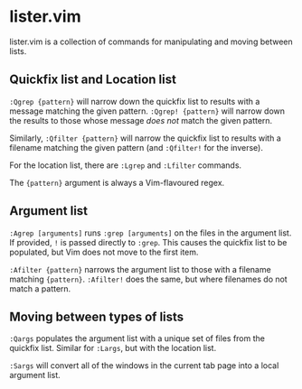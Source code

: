 lister.vim
==========

lister.vim is a collection of commands for manipulating and moving between
lists.

Quickfix list and Location list
-------------------------------

`:Qgrep {pattern}` will narrow down the quickfix list to results with a
message matching the given pattern. `:Qgrep! {pattern}` will narrow down the
results to those whose message *does not* match the given pattern.

Similarly, `:Qfilter {pattern}` will narrow the quickfix list to results with a
filename matching the given pattern (and `:Qfilter!` for the inverse).

For the location list, there are `:Lgrep` and `:Lfilter` commands.

The `{pattern}` argument is always a Vim-flavoured regex.

Argument list
-------------

`:Agrep [arguments]` runs `:grep [arguments]` on the files in the argument
list. If provided, `!` is passed directly to `:grep`. This causes the quickfix
list to be populated, but Vim does not move to the first item.

`:Afilter {pattern}` narrows the argument list to those with a filename
matching `{pattern}`. `:Afilter!` does the same, but where filenames do not
match a pattern.

Moving between types of lists
-----------------------------

`:Qargs` populates the argument list with a unique set of files from the
quickfix list. Similar for `:Largs`, but with the location list.

`:Sargs` will convert all of the windows in the current tab page into a local
argument list.
